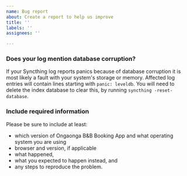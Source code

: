 ```yaml
---
name: Bug report
about: Create a report to help us improve
title: ''
labels: ''
assignees: ''

---
```


### Does your log mention database corruption?

If your Syncthing log reports panics because of database corruption it is
most likely a fault with your system's storage or memory. Affected log
entries will contain lines starting with `panic: leveldb`. You will need to
delete the index database to clear this, by running `syncthing
-reset-database`.

### Include required information

Please be sure to include at least:

 - which version of Ongaonga B&B Booking App and what operating system you are using
 - browser and version, if applicable
 - what happened,
 - what you expected to happen instead, and
 - any steps to reproduce the problem.
